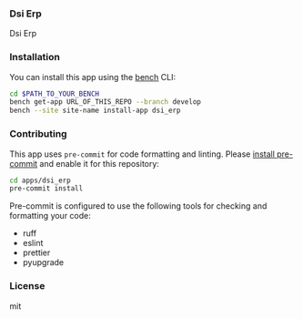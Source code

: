 ### Dsi Erp

Dsi Erp

### Installation

You can install this app using the [bench](https://github.com/frappe/bench) CLI:

```bash
cd $PATH_TO_YOUR_BENCH
bench get-app URL_OF_THIS_REPO --branch develop
bench --site site-name install-app dsi_erp
```

### Contributing

This app uses `pre-commit` for code formatting and linting. Please [install pre-commit](https://pre-commit.com/#installation) and enable it for this repository:

```bash
cd apps/dsi_erp
pre-commit install
```

Pre-commit is configured to use the following tools for checking and formatting your code:

- ruff
- eslint
- prettier
- pyupgrade

### License

mit

